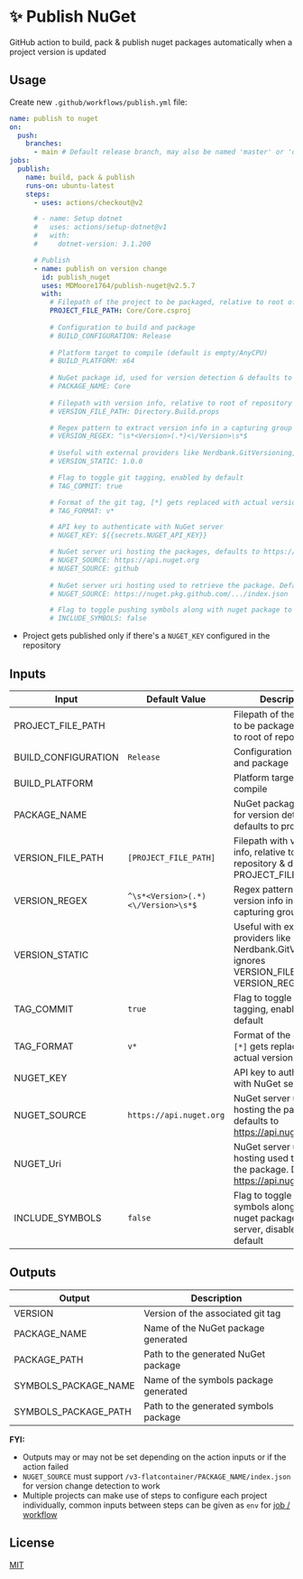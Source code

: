 # ✨ Publish NuGet
GitHub action to build, pack & publish nuget packages automatically when a project version is updated

## Usage
Create new `.github/workflows/publish.yml` file:

```yml
name: publish to nuget
on:
  push:
    branches:
      - main # Default release branch, may also be named 'master' or 'develop'
jobs:
  publish:
    name: build, pack & publish
    runs-on: ubuntu-latest
    steps:
      - uses: actions/checkout@v2

      # - name: Setup dotnet
      #   uses: actions/setup-dotnet@v1
      #   with:
      #     dotnet-version: 3.1.200

      # Publish
      - name: publish on version change
        id: publish_nuget
        uses: MDMoore1764/publish-nuget@v2.5.7
        with:
          # Filepath of the project to be packaged, relative to root of repository
          PROJECT_FILE_PATH: Core/Core.csproj
          
          # Configuration to build and package
          # BUILD_CONFIGURATION: Release
          
          # Platform target to compile (default is empty/AnyCPU)
          # BUILD_PLATFORM: x64          
          
          # NuGet package id, used for version detection & defaults to project name
          # PACKAGE_NAME: Core
          
          # Filepath with version info, relative to root of repository & defaults to PROJECT_FILE_PATH
          # VERSION_FILE_PATH: Directory.Build.props

          # Regex pattern to extract version info in a capturing group
          # VERSION_REGEX: ^\s*<Version>(.*)<\/Version>\s*$
          
          # Useful with external providers like Nerdbank.GitVersioning, ignores VERSION_FILE_PATH & VERSION_REGEX
          # VERSION_STATIC: 1.0.0

          # Flag to toggle git tagging, enabled by default
          # TAG_COMMIT: true

          # Format of the git tag, [*] gets replaced with actual version
          # TAG_FORMAT: v*

          # API key to authenticate with NuGet server
          # NUGET_KEY: ${{secrets.NUGET_API_KEY}}

          # NuGet server uri hosting the packages, defaults to https://api.nuget.org
          # NUGET_SOURCE: https://api.nuget.org
          # NUGET_SOURCE: github
          
          # NuGet server uri hosting used to retrieve the package. Defaults to https://api.nuget.org.
          # NUGET_SOURCE: https://nuget.pkg.github.com/.../index.json

          # Flag to toggle pushing symbols along with nuget package to the server, disabled by default
          # INCLUDE_SYMBOLS: false
```

- Project gets published only if there's a `NUGET_KEY` configured in the repository

## Inputs

Input | Default Value | Description
--- | --- | ---
PROJECT_FILE_PATH | | Filepath of the project to be packaged, relative to root of repository
BUILD_CONFIGURATION | `Release` | Configuration to build and package
BUILD_PLATFORM | | Platform target to compile
PACKAGE_NAME | | NuGet package id, used for version detection & defaults to project name
VERSION_FILE_PATH | `[PROJECT_FILE_PATH]` | Filepath with version info, relative to root of repository & defaults to PROJECT_FILE_PATH
VERSION_REGEX | `^\s*<Version>(.*)<\/Version>\s*$` | Regex pattern to extract version info in a capturing group
VERSION_STATIC| | Useful with external providers like Nerdbank.GitVersioning, ignores VERSION_FILE_PATH & VERSION_REGEX
TAG_COMMIT | `true` | Flag to toggle git tagging, enabled by default
TAG_FORMAT | `v*` | Format of the git tag, `[*]` gets replaced with actual version
NUGET_KEY | | API key to authenticate with NuGet server
NUGET_SOURCE | `https://api.nuget.org` | NuGet server uri hosting the packages, defaults to https://api.nuget.org
NUGET_Uri |  | NuGet server uri hosting used to retrieve the package. Defaults to https://api.nuget.org.
INCLUDE_SYMBOLS | `false` | Flag to toggle pushing symbols along with nuget package to the server, disabled by default

## Outputs

Output | Description
--- | ---
VERSION | Version of the associated git tag
PACKAGE_NAME | Name of the NuGet package generated
PACKAGE_PATH | Path to the generated NuGet package
SYMBOLS_PACKAGE_NAME | Name of the symbols package generated
SYMBOLS_PACKAGE_PATH | Path to the generated symbols package

**FYI:**
- Outputs may or may not be set depending on the action inputs or if the action failed
- `NUGET_SOURCE` must support `/v3-flatcontainer/PACKAGE_NAME/index.json` for version change detection to work
- Multiple projects can make use of steps to configure each project individually, common inputs between steps can be given as `env` for [job / workflow](https://help.github.com/en/actions/automating-your-workflow-with-github-actions/workflow-syntax-for-github-actions#env)

## License
[MIT](LICENSE)
